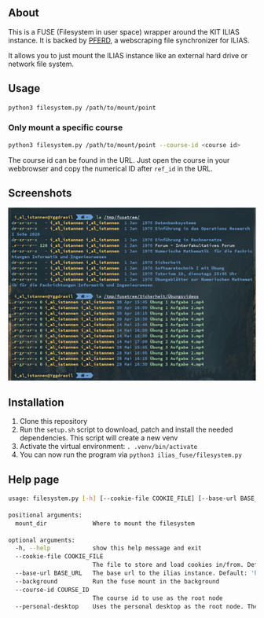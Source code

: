 ## About

This is a FUSE (Filesystem in user space) wrapper around the KIT ILIAS instance.
It is backed by [PFERD](https://github.com/Garmelon/PFERD), a webscraping file
synchronizer for ILIAS.

It allows you to just mount the ILIAS instance like an external hard drive or
network file system.


## Usage

```sh
python3 filesystem.py /path/to/mount/point
```

### Only mount a specific course

```sh
python3 filesystem.py /path/to/mount/point --course-id <course id>
```
The course id can be found in the URL. Just open the course in your webbrowser
and copy the numerical ID after `ref_id` in the URL.


## Screenshots

![It's alive](media/its_alive.png)


## Installation

1. Clone this repository
2. Run the `setup.sh` script to download, patch and install the needed
   dependencies. This script will create a new venv
3. Activate the virtual environment: `. .venv/bin/activate`
4. You can now run the program via `python3 ilias_fuse/filesystem.py`


## Help page
```sh
usage: filesystem.py [-h] [--cookie-file COOKIE_FILE] [--base-url BASE_URL] [--background] [--course-id COURSE_ID | --personal-desktop] mount_dir

positional arguments:
  mount_dir             Where to mount the filesystem

optional arguments:
  -h, --help            show this help message and exit
  --cookie-file COOKIE_FILE
                        The file to store and load cookies in/from. Default: 'cookies.txt'
  --base-url BASE_URL   The base url to the ilias instance. Default: 'https://ilias.studium.kit.edu/'
  --background          Run the fuse mount in the background
  --course-id COURSE_ID
                        The course id to use as the root node
  --personal-desktop    Uses the personal desktop as the root node. The default.
```
